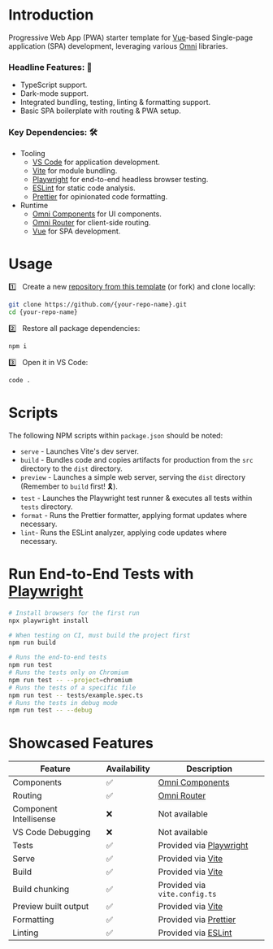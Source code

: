 # Introduction

Progressive Web App (PWA) starter template for [Vue](https://vuejs.org/)-based Single-page application (SPA) development, leveraging various [Omni](https://github.com/capitec?q=omni-) libraries.

### Headline Features: 🌟
- TypeScript support.
- Dark-mode support.
- Integrated bundling, testing, linting & formatting support.
- Basic SPA boilerplate with routing & PWA setup.

### Key Dependencies: 🛠️
- Tooling
    - [VS Code](https://code.visualstudio.com) for application development.
    - [Vite](https://vitejs.dev/) for module bundling.
    - [Playwright](https://playwright.dev/) for end-to-end headless browser testing.
    - [ESLint](https://eslint.org/) for static code analysis.
    - [Prettier](https://prettier.io/) for opinionated code formatting.
- Runtime
    - [Omni Components](https://github.com/capitec/omni-components) for UI components.
    - [Omni Router](https://github.com/capitec/omni-router) for client-side routing.
    - [Vue](https://vuejs.org/) for SPA development.

# Usage

1️⃣ &nbsp; Create a new [repository from this template](https://github.com/capitec/template-pwa-vue/generate) (or fork) and clone locally:

```bash
git clone https://github.com/{your-repo-name}.git
cd {your-repo-name}
```

2️⃣ &nbsp; Restore all package dependencies:

```bash
npm i
```

3️⃣ &nbsp; Open it in VS Code:

```bash
code .
```

# Scripts
The following NPM scripts within `package.json` should be noted:

- `serve` - Launches Vite's dev server.
- `build` - Bundles code and copies artifacts for production from the `src` directory to the `dist` directory.
- `preview` - Launches a simple web server, serving the `dist` directory (Remember to `build` first! 🎗️).
- `test` - Launches the Playwright test runner & executes all tests within `tests` directory.
- `format` - Runs the Prettier formatter, applying format updates where necessary.
- `lint`- Runs the ESLint analyzer, applying code updates where necessary.


# Run End-to-End Tests with [Playwright](https://playwright.dev)

```sh
# Install browsers for the first run
npx playwright install

# When testing on CI, must build the project first
npm run build

# Runs the end-to-end tests
npm run test
# Runs the tests only on Chromium
npm run test -- --project=chromium
# Runs the tests of a specific file
npm run test -- tests/example.spec.ts
# Runs the tests in debug mode
npm run test -- --debug
```

# Showcased Features
|     Feature    |  Availability | Description |
|-------------------------------|-----|-----------------------------------------------------------------|
|    Components                 | ✅  | [Omni Components](https://github.com/capitec/omni-components)   |
|    Routing                    | ✅  | [Omni Router](https://github.com/capitec/omni-router)           |
|    Component Intellisense     | ❌  | Not available                                                   |
|    VS Code Debugging          | ❌  | Not available                                                   |
|    Tests                      | ✅  | Provided via [Playwright](https://playwright.dev/)              |
|    Serve                      | ✅  | Provided via [Vite](https://vitejs.dev/)                        |
|    Build                      | ✅  | Provided via [Vite](https://vitejs.dev/)                        |
|    Build chunking             | ✅  | Provided via `vite.config.ts`                                   |
|    Preview built output       | ✅  | Provided via [Vite](https://vitejs.dev/)                        |
|    Formatting                 | ✅  | Provided via [Prettier](https://prettier.io/)                   |
|    Linting                    | ✅  | Provided via [ESLint](https://eslint.org/)                      |

